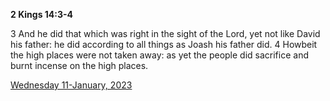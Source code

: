 **2 Kings 14:3-4**

3 And he did that which was right in the sight of the Lord, yet not like David his father: he did according to all things as Joash his father did. 4 Howbeit the high places were not taken away: as yet the people did sacrifice and burnt incense on the high places.

[Wednesday 11-January, 2023](https://t.me/s/daily_scripture)
